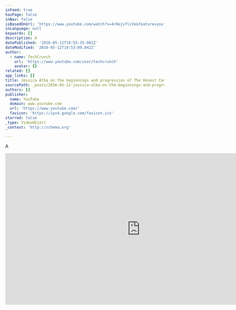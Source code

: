 ```yaml
---
inFeed: true
hasPage: false
inNav: false
isBasedOnUrl: 'https://www.youtube.com/watch?v=4r8ojvflcVo&feature=youtu.be&t=23s'
inLanguage: null
keywords: []
description: A
datePublished: '2016-05-12T19:55:35.061Z'
dateModified: '2016-05-12T19:53:09.842Z'
author:
  - name: TechCrunch
    url: 'https://www.youtube.com/user/techcrunch'
    avatar: {}
related: []
app_links: []
title: Jessica Alba on the beginnings and progression of The Honest Company (clip)
sourcePath: _posts/2016-05-12-jessica-alba-on-the-beginnings-and-progression-of-the-honest.md
authors: []
publisher:
  name: YouTube
  domain: www.youtube.com
  url: 'https://www.youtube.com/'
  favicon: 'https://ipv4.google.com/favicon.ico'
starred: false
_type: VideoObject
_context: 'http://schema.org'

---
```

A

<iframe src="https://cdn.embedly.com/widgets/media.html?src=https%3A%2F%2Fwww.youtube.com%2Fembed%2F4r8ojvflcVo%3Fstart%3D23%26feature%3Doembed%26start%3D23&amp;url=http%3A%2F%2Fwww.youtube.com%2Fwatch%3Fv%3D4r8ojvflcVo&amp;image=https%3A%2F%2Fi.ytimg.com%2Fvi%2F4r8ojvflcVo%2Fhqdefault.jpg&amp;key=b7d04c9b404c499eba89ee7072e1c4f7&amp;type=text%2Fhtml&amp;schema=youtube" width="854" height="480" scrolling="no" frameborder="0" allowfullscreen="" style=""></iframe>